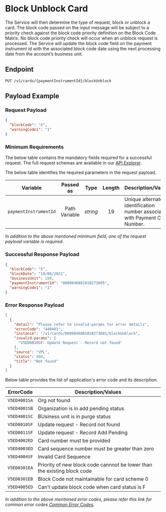 # Block Unblock Card

The Service will then determine the type of request, block or unblock a card. The block code passed on the input message will be subject to a priority check against the block code priority definition on the Block Code Matrix. No block code priority check will occur when an unblock request is processed. 
The Service will update the block code field on the payment instrument id with the associated block code date using the next processing date from the account’s business unit.

## Endpoint

`PUT /v1/cards/{paymentInstrumentId}/blockUnblock`

## Payload Example

### Request Payload

```json
{
  "blockCode": "X",
  "warningCode1": "1"
}
```

### Minimum Requirements

The below table contains the mandatory fields required for a successful request. The full request schemas are available in our [API Explorer](../api/?type=put&path=/v1/cards/{paymentInstrumentId}/blockUnblock).

The below table identifies the required parameters in the request payload.

| Variable | Passed as | Type | Length | Description/Values |
| -------- | :-------: | :--: | :------------: | ------------------ |
| `paymentInstrumentId` | Path Variable | *string* | 19 | Unique alternate identification number associated with Payment Card Number. | 

*In addition to the above mentioned minimum field, one of the request payload variable is required.*

### Successful Response Payload

```json
{
  "blockCode": "X",
  "blockDate": "19/08/2021",
  "businessUnit": 100,
  "paymentInstrumentId": "0009846801010273605",
  "warningCode1": "1"
}
```

### Error Response Payload

```json
[
  {
    "detail": "Please refer to invalid-params for error details",
    "errorCode": "440401",
    "instance": "/v1/cards/0009846801010273601/blockUnblock",
    "invalid-params": [
      "V5ED0010SF: Update Request - Record not found"
    ],
    "source": "VPL",
    "status": 404,
    "title": "Not found"
  }
]
```

Below table provides the list of application's error code and its description.

| ErrorCode |  Description/Values |
| --------  | ------------------ |
| `V5ED4001SA` | Org not found |
| `V5ED4001SB` | Organization is in add pending status |
| `V5ED4001SC` | BUsiness unit is in purge status |
| `V5ED0010SF` | Update request - Record not found |
| `V5ED0011SF` | Update request - Record Add Pending |
| `V5ED4002ED` | Card number must be provided |
| `V5ED4003ED` | Card sequence number must be greater than zero |
| `V5ED4004SF` | Invalid Card Sequence |
| `V5ED0301EA` | Priority of new block code cannnot be lower than the existing block code |
| `V5ED0301EB` | Block Code not maintainable for card scheme 0 |
| `V5ED4005ED` | Can't update block code when card status is F |  

*In addition to the above mentioned error codes, please refer this link for common error codes [Common Error Codes](..docs/?path=docs/common-error-codes.md).*